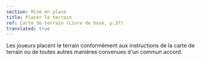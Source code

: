 ```yaml
---
section: Mise en place
title: Placer le terrain
ref: Carte de terrain (Livre de base, p.37)
translated: true
---
```


Les joueurs placent le terrain conformément aux instructions de la carte de terrain ou de toutes autres manières convenues d'un commun accord.
